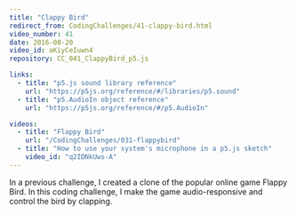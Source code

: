 ```yaml
---
title: "Clappy Bird"
redirect_from: CodingChallenges/41-clappy-bird.html
video_number: 41
date: 2016-08-20
video_id: aKiyCeIuwn4
repository: CC_041_ClappyBird_p5.js

links:
  - title: "p5.js sound library reference"
    url: "https://p5js.org/reference/#/libraries/p5.sound"
  - title: "p5.AudioIn object reference"
    url: "https://p5js.org/reference/#/p5.AudioIn"

videos:
  - title: "Flappy Bird"
    url: "/CodingChallenges/031-flappybird"
  - title: "How to use your system's microphone in a p5.js sketch"
    video_id: "q2IDNkUws-A"
---
```


In a previous challenge, I created a clone of the popular online game Flappy Bird. In this coding challenge, I make the game audio-responsive and control the bird by clapping.
